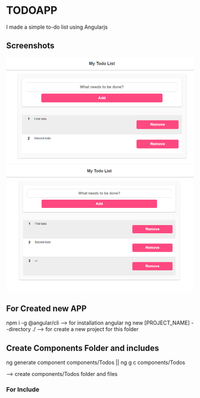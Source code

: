 # TODOAPP

I made a simple to-do list using Angularjs

## Screenshots
![Screen Shot](readmeIMGS/1.PNG)
![Screen Shot](readmeIMGS/2.PNG)


## For Created new APP

npm i -g @angular/cli --> for installation angular
ng new [PROJECT_NAME] --directory ./ --> for create a new project for this folder

## Create Components Folder and includes

ng generate component  components/Todos || ng g c components/Todos

--> create components/Todos folder and files

### For Include

<app-todos></app-todos>


